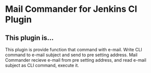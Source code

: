 Mail Commander for Jenkins CI Plugin
==========

This plugin is...
-----
This plugin is provide function that command with e-mail.
Write CLI command to e-mail subject and send to pre setting address.
Mail Commander recieve e-mail from pre setting address, 
and read e-mail subject as CLI command, execute it.



